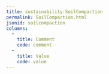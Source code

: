 ```yaml
---
title: sustainability:SoilCompaction
permalink: SoilCompaction.html
jsonid: soilcompaction
columns:
  - 
    title: Comment
    code: comment
  - 
    title: Value
    code: value
---
```

